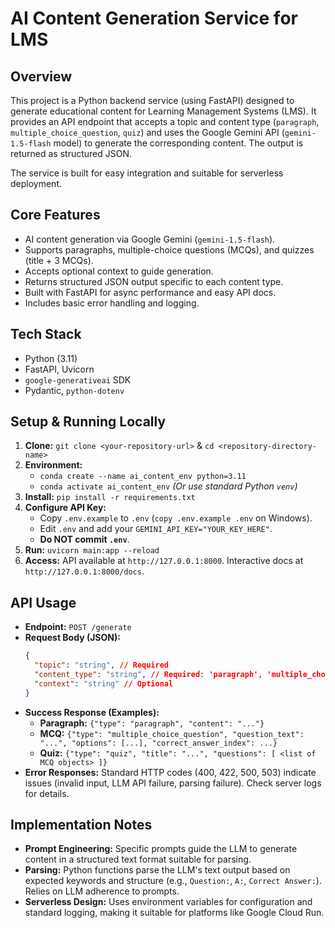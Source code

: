 # AI Content Generation Service for LMS

## Overview

This project is a Python backend service (using FastAPI) designed to generate educational content for Learning Management Systems (LMS). It provides an API endpoint that accepts a topic and content type (`paragraph`, `multiple_choice_question`, `quiz`) and uses the Google Gemini API (`gemini-1.5-flash` model) to generate the corresponding content. The output is returned as structured JSON.

The service is built for easy integration and suitable for serverless deployment.

## Core Features

*   AI content generation via Google Gemini (`gemini-1.5-flash`).
*   Supports paragraphs, multiple-choice questions (MCQs), and quizzes (title + 3 MCQs).
*   Accepts optional context to guide generation.
*   Returns structured JSON output specific to each content type.
*   Built with FastAPI for async performance and easy API docs.
*   Includes basic error handling and logging.

## Tech Stack

*   Python (3.11)
*   FastAPI, Uvicorn
*   `google-generativeai` SDK
*   Pydantic, `python-dotenv`

## Setup & Running Locally

1.  **Clone:** `git clone <your-repository-url>` & `cd <repository-directory-name>`
2.  **Environment:**
    *   `conda create --name ai_content_env python=3.11`
    *   `conda activate ai_content_env`
    *(Or use standard Python `venv`)*
3.  **Install:** `pip install -r requirements.txt`
4.  **Configure API Key:**
    *   Copy `.env.example` to `.env` (`copy .env.example .env` on Windows).
    *   Edit `.env` and add your `GEMINI_API_KEY="YOUR_KEY_HERE"`.
    *   **Do NOT commit `.env`**.
5.  **Run:** `uvicorn main:app --reload`
6.  **Access:** API available at `http://127.0.0.1:8000`. Interactive docs at `http://127.0.0.1:8000/docs`.

## API Usage

*   **Endpoint:** `POST /generate`
*   **Request Body (JSON):**
    ```json
    {
      "topic": "string", // Required
      "content_type": "string", // Required: 'paragraph', 'multiple_choice_question', 'quiz'
      "context": "string" // Optional
    }
    ```
*   **Success Response (Examples):**
    *   **Paragraph:** `{"type": "paragraph", "content": "..."}`
    *   **MCQ:** `{"type": "multiple_choice_question", "question_text": "...", "options": [...], "correct_answer_index": ...}`
    *   **Quiz:** `{"type": "quiz", "title": "...", "questions": [ <list of MCQ objects> ]}`
*   **Error Responses:** Standard HTTP codes (400, 422, 500, 503) indicate issues (invalid input, LLM API failure, parsing failure). Check server logs for details.

## Implementation Notes

*   **Prompt Engineering:** Specific prompts guide the LLM to generate content in a structured text format suitable for parsing.
*   **Parsing:** Python functions parse the LLM's text output based on expected keywords and structure (e.g., `Question:`, `A:`, `Correct Answer:`). Relies on LLM adherence to prompts.
*   **Serverless Design:** Uses environment variables for configuration and standard logging, making it suitable for platforms like Google Cloud Run.